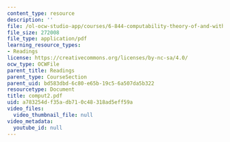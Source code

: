```yaml
---
content_type: resource
description: ''
file: /ol-ocw-studio-app/courses/6-844-computability-theory-of-and-with-scheme-spring-2003/a783254df35adb710c48318ad5eff59a_comput2.pdf
file_size: 272008
file_type: application/pdf
learning_resource_types:
- Readings
license: https://creativecommons.org/licenses/by-nc-sa/4.0/
ocw_type: OCWFile
parent_title: Readings
parent_type: CourseSection
parent_uid: bd583dbd-6c80-e65b-19c5-6a507da5b322
resourcetype: Document
title: comput2.pdf
uid: a783254d-f35a-db71-0c48-318ad5eff59a
video_files:
  video_thumbnail_file: null
video_metadata:
  youtube_id: null
---
```

